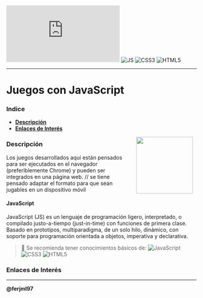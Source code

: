 


![Visitantes](https://img.shields.io/github/watchers/ferjml97/Juegos_Phaser.js?label=Visitantes&style=social)
![JS](https://img.shields.io/badge/-JavaScript-F7DF1E?style=flat-square&logo=javascript&logoColor=ffffff)
![CSS3](https://img.shields.io/badge/-CSS3-%231572B6?style=flat-square&logo=css3)
![HTML5](https://img.shields.io/badge/-HTML5-%23E44D27?style=flat-square&logo=html5&logoColor=ffffff)

---
  
# Juegos con JavaScript

### Indice
  - **[Descripción](#Descripción)**
  - **[Enlaces de Interés](#Enlaces-de-Interés)**

<img src="https://phaser.io/images/img.png" align="right" height="150" width="150" hspace="10">
<!--<div style="text-align: justify;">  --->

### Descripción

Los juegos desarrollados aquí están pensados para ser ejecutados en el navegador (preferiblemente Chrome) y pueden ser integrados en una página web. 
// se tiene pensado adaptar el formato para que sean jugables en un dispositivo móvil
<!--
Desarrollo de Videojuegos con JS
> 📌 El creador de Phaser es **@Richard Davey** &nbsp; ![Seguidores](https://img.shields.io/github/followers/photonstorm?label=Seguidores&style=social)
	--->
#### JavaScript
  JavaScript (JS) es un lenguaje de programación ligero, interpretado, o compilado justo-a-tiempo (just-in-time) con funciones de primera clase.
  Basado en prototipos, multiparadigma, de un solo hilo, dinámico, con soporte para programación orientada a objetos, imperativa y declarativa. 
 
 
> 🛑 Se recomienda tener conocimientos básicos de:
> ![JavaScript](https://img.shields.io/badge/-JavaScript-F7DF1E?style=flat-square&logo=javascript&logoColor=ffffff)
> ![CSS3](https://img.shields.io/badge/-CSS3-%231572B6?style=flat-square&logo=css3)
> ![HTML5](https://img.shields.io/badge/-HTML5-%23E44D27?style=flat-square&logo=html5&logoColor=ffffff)

  
### Enlaces de Interés


<!--
<details>
<summary></summary>
  <p><h3>Enlaces</h3></p>
<br>
Thank's ❤ for this dropdown.
</details> <a>esoeszo</a>
-->


---
**@ferjml97**
